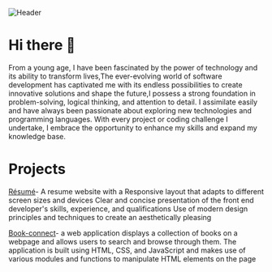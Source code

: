 

![Header](https://github.com/MVURICE/MVURICE/assets/64409721/96c2b961-01f7-4123-b82c-930311e48305)


# Hi there 👋
From a young age, I have been fascinated by the power of technology and its ability to transform lives,The ever-evolving world of software development has captivated me with its endless possibilities to create innovative solutions and shape the future,I possess a strong foundation in problem-solving, logical thinking, and attention to detail. I assimilate easily and have always been passionate about exploring new technologies and programming languages. With every project or coding challenge I undertake, I embrace the opportunity to enhance my skills and expand my knowledge base.


# Projects

[Résumé](https://github.com/MVURICE/KEAMON035_FTC2301_GROUPB_KEABETSWEMONTSHO_ITW9.git)- A resume website with a Responsive layout that adapts to different screen sizes and devices Clear and concise presentation of the front end developer's skills, experience, and qualifications Use of modern design principles and techniques to create an aesthetically pleasing

[Book-connect](https://github.com/MVURICE/KEAMON035_FTC2301_GROUPB_KEABETSWEMONTSHO_IWA19.git)- a web application displays a collection of books on a webpage and allows users to search and browse through them. The application is built using HTML, CSS, and JavaScript and makes use of various modules and functions to manipulate HTML elements on the page
  
<!--
**MVURICE/MVURICE** is a ✨ _special_ ✨ repository because its `README.md` (this file) appears on your GitHub profile.

Here are some ideas to get you started:

- 🔭 I’m currently working on ...
- 🌱 I’m currently learning ...
- 👯 I’m looking to collaborate on ...
- 🤔 I’m looking for help with ...
- 💬 Ask me about ...
- 📫 How to reach me: ...
- 😄 Pronouns: ...
- ⚡ Fun fact: ...
-->
